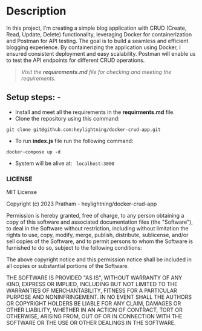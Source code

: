 # Description
In this project, I'm creating a simple blog application with CRUD (Create, Read, Update, Delete) functionality, leveraging Docker for containerization and Postman for API testing. The goal is to build a seamless and efficient blogging experience. By containerizing the application using Docker, I ensured consistent deployment and easy scalability. Postman will enable us to test the API endpoints for different CRUD operations. 

> *Visit the **requirements.md** file for checking and meeting the requirements.*

## Setup steps: -
* Install and meet all the requirements in the **requirments.md** file.
* Clone the repository using this command:
```
git clone git@github.com:heylightning/docker-crud-app.git
```
* To run **index.js** file run the following command:
```
docker-compose up -d
```
* System will be alive at: `  localhost:3000 `


### LICENSE
MIT License

Copyright (c) 2023 Pratham - heylightning/docker-crud-app

Permission is hereby granted, free of charge, to any person obtaining a copy
of this software and associated documentation files (the "Software"), to deal
in the Software without restriction, including without limitation the rights
to use, copy, modify, merge, publish, distribute, sublicense, and/or sell
copies of the Software, and to permit persons to whom the Software is
furnished to do so, subject to the following conditions:

The above copyright notice and this permission notice shall be included in all
copies or substantial portions of the Software.

THE SOFTWARE IS PROVIDED "AS IS", WITHOUT WARRANTY OF ANY KIND, EXPRESS OR
IMPLIED, INCLUDING BUT NOT LIMITED TO THE WARRANTIES OF MERCHANTABILITY,
FITNESS FOR A PARTICULAR PURPOSE AND NONINFRINGEMENT. IN NO EVENT SHALL THE
AUTHORS OR COPYRIGHT HOLDERS BE LIABLE FOR ANY CLAIM, DAMAGES OR OTHER
LIABILITY, WHETHER IN AN ACTION OF CONTRACT, TORT OR OTHERWISE, ARISING FROM,
OUT OF OR IN CONNECTION WITH THE SOFTWARE OR THE USE OR OTHER DEALINGS IN THE
SOFTWARE.